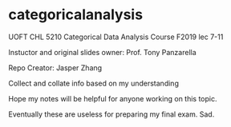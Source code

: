 # categoricalanalysis

UOFT CHL 5210 Categorical Data Analysis Course F2019 lec 7-11 

Instuctor and original slides owner: Prof. Tony Panzarella

Repo Creator: Jasper Zhang

Collect and collate info based on my understanding

Hope my notes will be helpful for anyone working on this topic.

Eventually these are useless for preparing my final exam. Sad.

